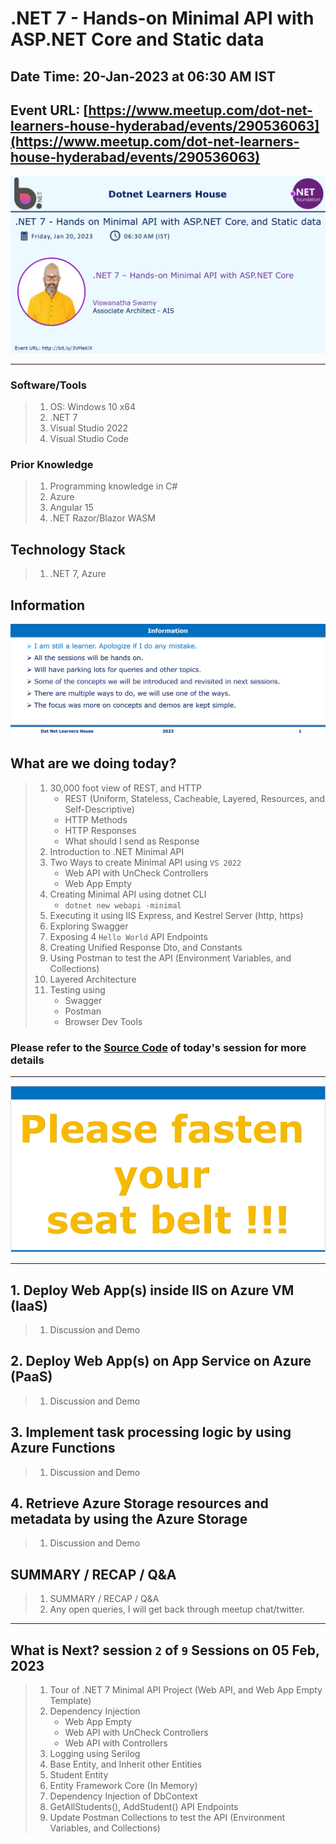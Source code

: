 # .NET 7 - Hands-on Minimal API with ASP.NET Core and Static data

## Date Time: 20-Jan-2023 at 06:30 AM IST

## Event URL: [https://www.meetup.com/dot-net-learners-house-hyderabad/events/290536063](https://www.meetup.com/dot-net-learners-house-hyderabad/events/290536063)

![Viswanatha Swamy P K |150x150](./Documentation/Images/ViswanathaSwamyPK.PNG)

---

### Software/Tools

> 1. OS: Windows 10 x64
> 1. .NET 7
> 1. Visual Studio 2022
> 1. Visual Studio Code

### Prior Knowledge

> 1. Programming knowledge in C#
> 1. Azure
> 1. Angular 15
> 1. .NET Razor/Blazor WASM

## Technology Stack

> 1. .NET 7, Azure

## Information

![Information | 100x100](./Documentation/Images/Information.PNG)

## What are we doing today?

> 1. 30,000 foot view of REST, and HTTP
>    - REST (Uniform, Stateless, Cacheable, Layered, Resources, and Self-Descriptive)
>    - HTTP Methods
>    - HTTP Responses
>    - What should I send as Response
> 1. Introduction to .NET Minimal API
> 1. Two Ways to create Minimal API using `VS 2022`
>    - Web API with UnCheck Controllers
>    - Web App Empty
> 1. Creating Minimal API using dotnet CLI
>    - `dotnet new webapi -minimal`
> 1. Executing it using IIS Express, and Kestrel Server (http, https)
> 1. Exploring Swagger
> 1. Exposing 4 `Hello World` API Endpoints
> 1. Creating Unified Response Dto, and Constants
> 1. Using Postman to test the API (Environment Variables, and Collections)
> 1. Layered Architecture
> 1. Testing using
>    - Swagger
>    - Postman
>    - Browser Dev Tools

### Please refer to the [**Source Code**](https://github.com/vishipayyallore/learn-azure-in-2022) of today's session for more details

---

![Information | 100x100](./Documentation/Images/SeatBelt.PNG)

---

## 1. Deploy Web App(s) inside IIS on Azure VM (IaaS)

> 1. Discussion and Demo

## 2. Deploy Web App(s) on App Service on Azure (PaaS)

> 1. Discussion and Demo

## 3. Implement task processing logic by using Azure Functions

> 1. Discussion and Demo

## 4. Retrieve Azure Storage resources and metadata by using the Azure Storage

> 1. Discussion and Demo

## SUMMARY / RECAP / Q&A

> 1. SUMMARY / RECAP / Q&A
> 2. Any open queries, I will get back through meetup chat/twitter.

---

## What is Next? session `2` of `9` Sessions on 05 Feb, 2023

> 1. Tour of .NET 7 Minimal API Project (Web API, and Web App Empty Template)
> 1. Dependency Injection
>    - Web App Empty
>    - Web API with UnCheck Controllers
>    - Web API with Controllers
> 1. Logging using Serilog
> 1. Base Entity, and Inherit other Entities
> 1. Student Entity
> 1. Entity Framework Core (In Memory)
> 1. Dependency Injection of DbContext
> 1. GetAllStudents(), AddStudent() API Endpoints
> 1. Update Postman Collections to test the API (Environment Variables, and Collections)
